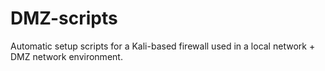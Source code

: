# DMZ-scripts
Automatic setup scripts for a Kali-based firewall used in a local network + DMZ network environment.
